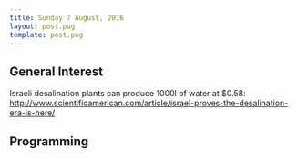 ```yaml
---
title: Sunday 7 August, 2016
layout: post.pug
template: post.pug
---
```

## General Interest

Israeli desalination plants can produce 1000l of water at $0.58:
http://www.scientificamerican.com/article/israel-proves-the-desalination-era-is-here/

## Programming

